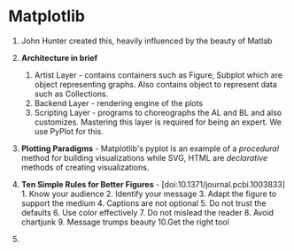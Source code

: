 # Matplotlib

1. John Hunter created this, heavily influenced by the beauty of Matlab
2. **Architecture in brief** 
	1. Artist  Layer - contains containers such as Figure, Subplot which are object representing graphs.  Also contains object to represent data such as Collections.
	2. Backend Layer  - rendering engine of the plots  
	3. Scripting Layer - programs to choreographs the AL and BL and also customizes. Mastering this layer is required for being an expert. We use PyPlot for this. 
3. **Plotting Paradigms** - Matplotlib's pyplot is an example of a _procedural_ method for building visualizations while SVG, HTML are _declarative_ methods of creating visualizations.
4.  **Ten Simple Rules for Better Figures** - [doi:10.1371/journal.pcbi.1003833] 
		1. Know your audience
		2. Identify your message
		3. Adapt the figure to support the medium
		4. Captions are not optional
		5. Do not trust the defaults
		6. Use color effectively
		7. Do not mislead the reader
		8. Avoid chartjunk
		9. Message trumps beauty
		10.Get the right tool
 
5. 

<!--stackedit_data:
eyJoaXN0b3J5IjpbLTE0MDE0MzYyMDYsLTIwNDM3NjU5MjQsMT
g4Nzc0NDYwNCw2NTQ2MTY3ODYsLTQwOTE0ODM5NV19
-->
